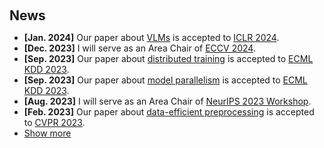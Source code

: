 <h1 id="news"></h1>

<h2 style="margin: 60px 0px 10px;">News</h2>

<ul>
<li><strong>[Jan. 2024]</strong> Our paper about <a href="https://arxiv.org/abs/2401.11170.pdf">VLMs</a> is accepted to <a href="https://iclr.cc/Conferences/2024/">ICLR 2024</a>.</li>
<li><strong>[Dec. 2023]</strong> I will serve as an Area Chair of <a href="https://eccv2024.ecva.net/">ECCV 2024</a>.</li>
<li><strong>[Sep. 2023]</strong> Our paper about <a href="https://link.springer.com/chapter/10.1007/978-3-031-43418-1_39">distributed training</a> is accepted to <a href="https://eccv2020.eu/">ECML KDD 2023</a>.</li>
<li><strong>[Sep. 2023]</strong> Our paper about <a href="https://link.springer.com/chapter/10.1007/978-3-031-43418-1_38">model parallelism</a> is accepted to <a href="https://eccv2020.eu/">ECML KDD 2023</a>.</li>
<li><strong>[Aug. 2023]</strong> I will serve as an Area Chair of <a href="https://cvpr.thecvf.com/">NeurIPS 2023 Workshop</a>.</li>
<li><strong>[Feb. 2023]</strong> Our paper about <a href="https://openaccess.thecvf.com/content/CVPR2023/papers/Gao_Backdoor_Defense_via_Adaptively_Splitting_Poisoned_Dataset_CVPR_2023_paper.pdf">data-efficient preprocessing</a> is accepted to <a href="http://cvpr2023.thecvf.com/">CVPR 2023</a>.</li>
  
<li> <a href="javascript:toggle_vis('newsmore')">Show more</a> </li>
<div id="newsmore" style="display:none"> 
  <li><strong>[Nov. 2022]</strong> Our paper about <a href="https://www.sciencedirect.com/science/article/abs/pii/S0031320322005179">query efficiency</a> is accepted to <a href="https://www.sciencedirect.com/journal/pattern-recognition/vol/133/suppl/C">Pattern Recognition</a>.</li>
  <li><strong>[Sep. 2022]</strong> Our paper about <a href="https://proceedings.neurips.cc/paper_files/paper/2022/file/55bfedfd31489e5ae83c9ce8eec7b0e1-Paper-Conference.pdf">dataset watermark</a> is accepted to <a href="https://neurips.cc/Conferences/2022">NeurIPS 2022</a>.</li>
  <li><strong>[Sep. 2021]</strong> Our paper about <a href="https://arxiv.org/pdf/2207.08178.pdf">watermark protection</a> is accepted to <a href="https://eccv2022.ecva.net/">ECCV 2022</a>.</li>
  <li><strong>[Jul. 2022]</strong> I will join Tencent as a senior research scientist.</li>
  <li><strong>[Jun. 2022]</strong> I will receive my Ph.D degree from Tsinghua University.</li>
  <li><strong>[Jan. 2022]</strong> I have been specifically chosen for Huawei's Top Minds program and Tencent T-Expert program. </li>
  <li><strong>[Sep. 2021]</strong> Our paper about <a href="https://proceedings.neurips.cc/paper_files/paper/2021/file/f770b62bc8f42a0b66751fe636fc6eb0-Paper.pdf">adversarial understannding</a> is accepted to <a href="https://neurips.cc/Conferences/2021">NeurIPS 2021</a>.</li>
  <li><strong>[Sep. 2021]</strong> Our paper about <a href="https://arxiv.org/pdf/2103.08307.pdf">activation understanding</a> is accepted to <a href="https://iclr.cc/Conferences/2021">ICLR 2021</a>.</li>
  <li><strong>[Sep. 2021]</strong> Our paper about <a href="https://arxiv.org/pdf/2009.11508.pdf">query efficiency</a> is accepted to <a href="https://eccv2020.ecva.net/">ECCV 2020</a>.</li>
  <li><strong>[Sep. 2019]</strong> I have been awarded with WTM APAC Scholars of Google.</li>  
  <li><strong>[Mar. 2019]</strong> Our paper about <a href="https://openaccess.thecvf.com/content_ICCV_2019/papers/Bai_Hilbert-Based_Generative_Defense_for_Adversarial_Examples_ICCV_2019_paper.pdf">data purification</a> is accepted to <a href="https://iccv2019.thecvf.com/">ICCV 2019</a>.</li>
</div>

</ul>
